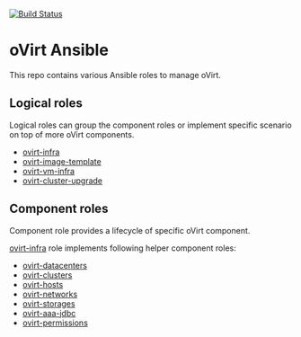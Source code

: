 [![Build Status](https://travis-ci.org/machacekondra/ovirt-ansible-roles.svg?branch=master)](https://travis-ci.org/machacekondra/ovirt-ansible-roles)

# oVirt Ansible

This repo contains various Ansible roles to manage oVirt.

## Logical roles

Logical roles can group the component roles or implement specific scenario on top of
more oVirt components.

* [ovirt-infra]
* [ovirt-image-template]
* [ovirt-vm-infra]
* [ovirt-cluster-upgrade]

## Component roles

Component role provides a lifecycle of specific oVirt component.

[ovirt-infra] role implements following helper component roles:

 * [ovirt-datacenters]
 * [ovirt-clusters]
 * [ovirt-hosts]
 * [ovirt-networks]
 * [ovirt-storages]
 * [ovirt-aaa-jdbc]
 * [ovirt-permissions]

[ovirt-infra]: https://github.com/machacekondra/ovirt-ansible-roles/blob/master/roles/ovirt-infra/README.md
[ovirt-image-template]: https://github.com/machacekondra/ovirt-ansible-roles/blob/master/roles/ovirt-image-template/README.md
[ovirt-vm-infra]: https://github.com/machacekondra/ovirt-ansible-roles/blob/master/roles/ovirt-vm-infra/README.md
[ovirt-cluster-upgrade]: https://github.com/machacekondra/ovirt-ansible-roles/blob/master/roles/ovirt-cluster-upgrade/README.md
[ovirt-aaa-jdbc]: https://github.com/machacekondra/ovirt-ansible-roles/blob/master/roles/ovirt-aaa-jdbc/README.md
[ovirt-clusters]: https://github.com/machacekondra/ovirt-ansible-roles/blob/master/roles/ovirt-clusters/README.md
[ovirt-datacenters]: https://github.com/machacekondra/ovirt-ansible-roles/blob/master/roles/ovirt-datacenters/README.md
[ovirt-hosts]: https://github.com/machacekondra/ovirt-ansible-roles/blob/master/roles/ovirt-hosts/README.md
[ovirt-networks]: https://github.com/machacekondra/ovirt-ansible-roles/blob/master/roles/ovirt-networks/README.md
[ovirt-permissions]: https://github.com/machacekondra/ovirt-ansible-roles/blob/master/roles/ovirt-permissions/README.md
[ovirt-storages]: https://github.com/machacekondra/ovirt-ansible-roles/blob/master/roles/ovirt-storages/README.md
